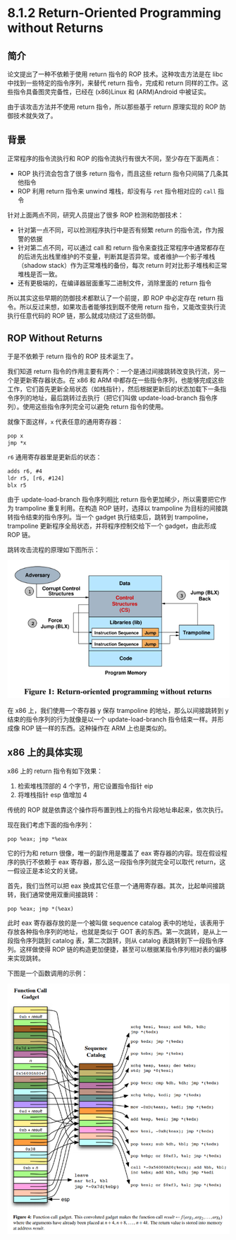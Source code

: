 # 8.1.2 Return-Oriented Programming without Returns


## 简介
论文提出了一种不依赖于使用 return 指令的 ROP 技术。这种攻击方法是在 libc 中找到一些特定的指令序列，来替代 return 指令，完成和 return 同样的工作。这些指令具备图灵完备性，已经在 (x86)Linux 和 (ARM)Android 中被证实。

由于该攻击方法并不使用 return 指令，所以那些基于 return 原理实现的 ROP 防御技术就失效了。


## 背景
正常程序的指令流执行和 ROP 的指令流执行有很大不同，至少存在下面两点：
- ROP 执行流会包含了很多 return 指令，而且这些 return 指令只间隔了几条其他指令
- ROP 利用 return 指令来 unwind 堆栈，却没有与 `ret` 指令相对应的 `call` 指令

针对上面两点不同，研究人员提出了很多 ROP 检测和防御技术：
- 针对第一点不同，可以检测程序执行中是否有频繁 return 的指令流，作为报警的依据
- 针对第二点不同，可以通过 call 和 return 指令来查找正常程序中通常都存在的后进先出栈里维护的不变量，判断其是否异常。或者维护一个影子堆栈（shadow stack）作为正常堆栈的备份，每次 return 时对比影子堆栈和正常堆栈是否一致。
- 还有更极端的，在编译器层面重写二进制文件，消除里面的 return 指令

所以其实这些早期的防御技术都默认了一个前提，即 ROP 中必定存在 return 指令。所以反过来想，如果攻击者能够找到既不使用 return 指令，又能改变执行流执行任意代码的 ROP 链，那么就成功绕过了这些防御。


## ROP Without Returns
于是不依赖于 return 指令的 ROP 技术诞生了。

我们知道 return 指令的作用主要有两个：一个是通过间接跳转改变执行流，另一个是更新寄存器状态。在 x86 和 ARM 中都存在一些指令序列，也能够完成这些工作，它们首先更新全局状态（如栈指针），然后根据更新后的状态加载下一条指令序列的地址，最后跳转过去执行（把它们叫做 update-load-branch 指令序列）。使用这些指令序列完全可以避免 return 指令的使用。

就像下面这样，`x` 代表任意的通用寄存器：
```
pop x
jmp *x
```
`r6` 通用寄存器里是更新后的状态：
```
adds r6, #4
ldr r5, [r6, #124]
blx r5
```

由于 update-load-branch 指令序列相比 return 指令更加稀少，所以需要把它作为 trampoline 重复利用。在构造 ROP 链时，选择以 trampoline 为目标的间接跳转指令结束的指令序列。当一个 gadget 执行结束后，跳转到 trampoline，trampoline 更新程序全局状态，并将程序控制交给下一个 gadget，由此形成 ROP 链。

跳转攻击流程的原理如下图所示：

![](../pic/8.1.2_rop_without_ret.png)

在 x86 上，我们使用一个寄存器 y 保存 trampoline 的地址，那么以间接跳转到 y 结束的指令序列的行为就像是以一个 update-load-branch 指令结束一样。并形成像 ROP 链一样的东西。这种操作在 ARM 上也是类似的。


## x86 上的具体实现
x86 上的 return 指令有如下效果：
1. 检索堆栈顶部的 4 个字节，用它设置指令指针 eip
2. 将堆栈指针 esp 值增加 4

传统的 ROP 就是依靠这个操作将布置到栈上的指令片段地址串起来，依次执行。

现在我们考虑下面的指令序列：
```
pop %eax; jmp *%eax
```
它的行为和 return 很像，唯一的副作用是覆盖了 eax 寄存器的内容。现在假设程序的执行不依赖于 eax 寄存器，那么这一段指令序列就完全可以取代 return，这一假设正是本论文的关键。

首先，我们当然可以把 eax 换成其它任意一个通用寄存器。其次，比起单间接跳转，我们通常使用双重间接跳转：
```
pop %eax; jmp *(%eax)
```
此时 eax 寄存器存放的是一个被叫做 sequence catalog 表中的地址，该表用于存放各种指令序列的地址，也就是类似于 GOT 表的东西。第一次跳转，是从上一段指令序列跳到 catalog 表，第二次跳转，则从 catalog 表跳转到下一段指令序列。这样做使得 ROP 链的构造更加便捷，甚至可以根据某指令序列相对表的偏移来实现跳转。

下图是一个函数调用的示例：

![](../pic/8.1.2_function.png)
